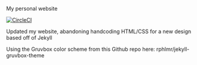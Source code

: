 My personal website

[![CircleCI](https://circleci.com/gh/adkinsrs/sadkins_site/tree/master.svg?style=svg)](https://circleci.com/gh/adkinsrs/sadkins_site/tree/master)

Updated my website, abandoning handcoding HTML/CSS for a new design based off of Jekyll

Using the Gruvbox color scheme from this Github repo here: rphlmr/jekyll-gruvbox-theme

